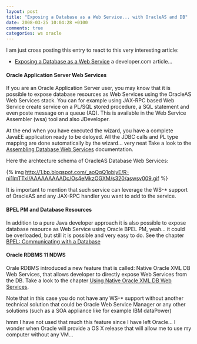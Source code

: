 ```yaml
---
layout: post
title: "Exposing a Database as a Web Service... with OracleAS and DB"
date: 2008-03-25 10:04:28 +0100
comments: true
categories: ws oracle
---
```

I am just cross posting this entry to react to this very interesting article:

* [Exposing a Database as a Web Service](http://www.developer.com/db/article.php/3735771) a developer.com article...

####  Oracle Application Server Web Services

If you are an Oracle Application Server user, you may know that it is possible to expose database resources as Web Services using the OracleAS Web Services stack. You can for example using JAX-RPC based Web Service create service on a PL/SQL stored procedure, a SQL statement and even poste message on a queue (AQ). This is available in the Web Service Assembler (wsa) tool and also JDeveloper.

At the end when you have executed the wizard, you have a complete JavaEE application ready to be deloyed. All the JDBC calls and PL type mapping are done automatically by the wizard... very neat Take a look to the [Assembling Database Web Services](http://download.oracle.com/docs/cd/B32110_01/web.1013/b28974/devdbase.htm#BDCCBHFG) documentation.

Here the archtecture schema of OracleAS Database Web Services:

{% img http://1.bp.blogspot.com/_aoQgQ1obiyE/R-ni1lmTTxI/AAAAAAAAADc/Os4eMkzOGXM/s320/aswsv009.gif %}

It is important to mention that such service can leverage the WS-* support of OracleAS and any JAX-RPC handler you want to add to the service.

####  BPEL PM and Database Resources

In addition to a pure Java developer approach it is also possible to expose database resource as Web Service using Oracle BPEL PM, yeah... it could be overloaded, but still it is possible and very easy to do. See the chapter [BPEL: Communicating with a Database](http://download.oracle.com/docs/cd/B31017_01/core.1013/b28764/bpel006.htm#CIHCIDGF)

#### Oracle RDBMS 11 NDWS

Orale RDBMS introduced a new feature that is called: Native Oracle XML DB Web Services, that allows developer to directly expose Web Services from the DB. Take a look to the chapter [Using Native Oracle XML DB Web Services](http://download.oracle.com/docs/cd/B28359_01/appdev.111/b28369/xdb_web_services.htm#ADXDB3900).

Note that in this case you do not have any WS-* support without another technical solution that could be Oracle Web Service Manager or any other solutions (such as a SOA appliance like for example IBM dataPower)

hmm I have not used that much this feature since I have left Oracle... I wonder when Oracle will provide a OS X release that will allow me to use my computer without any VM...
